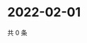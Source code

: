 # 2022-02-01

共 0 条

<!-- BEGIN WEIBO -->
<!-- 最后更新时间 Tue Feb 01 2022 23:14:06 GMT+0800 (China Standard Time) -->

<!-- END WEIBO -->
